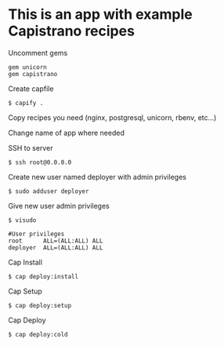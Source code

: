 # This is an app with example Capistrano recipes

Uncomment gems

    gem unicorn
    gem capistrano

Create capfile

    $ capify .

Copy recipes you need (nginx, postgresql, unicorn, rbenv, etc...)

Change name of app where needed

SSH to server

    $ ssh root@0.0.0.0

Create new user named deployer with admin privileges

    $ sudo adduser deployer

Give new user admin privileges

    $ visudo

    #User privileges
    root      ALL=(ALL:ALL) ALL
    deployer  ALL=(ALL:ALL) ALL

Cap Install

    $ cap deploy:install

Cap Setup

    $ cap deploy:setup

Cap Deploy

    $ cap deploy:cold
